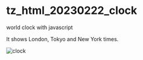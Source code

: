 # tz_html_20230222_clock
world clock with javascript

It shows London, Tokyo and New York times.

![clock]('./clock.png')
